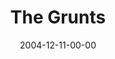---
layout: message
category: message
series: "Christmas Stories"
title: "The Grunts"
date: 2004-12-11-00-00
message_id: 141
sc-permalink-url: "http://soundcloud.com/crdschurch/the-grunts"
audio: "http://s3.amazonaws.com/crossroads-media/messages/audio/Xmas_Stories_02_12-11-04_The_Grunts.mp3"
audio-duration: "32:24"
tag: 
 - humility
 - christmas
 - serve
 - greatness
 - great
 - serving
 - tome
explicit: false
---